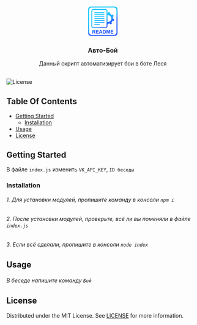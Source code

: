 <br/>
<p align="center">
  <a href="https://github.com/easybotss/AF-BotLesya">
    <img src="logo.png" alt="Logo" width="80" height="80">
  </a>

  <h3 align="center">Авто-Бой </h3>

  <p align="center">
    Данный скрипт автоматизирует бои в боте Леся
    <br/>
    <br/>
  </p>
</p>

![License](https://img.shields.io/github/license/easybotss/AF-BotLesya) 

## Table Of Contents

* [Getting Started](#getting-started)
  * [Installation](#installation)
* [Usage](#usage)
* [License](#license)
## Getting Started

В файле ```index.js``` изменить ```VK_API_KEY```, ```ID беседы```

### Installation

###### 1. Для установки модулей, пропишите команду в консоли ```npm i```
###### 2. После установки модулей, проверьте, всё ли вы поменяли в файле ```index.js```
###### 3. Если всё сделали, пропишите в консоли ```node index```



## Usage

###### В беседе напишите команду ```Бой``` 

## License

Distributed under the MIT License. See [LICENSE](https://github.com/easybotss/AF-BotLesya/blob/main/LICENSE.md) for more information.

